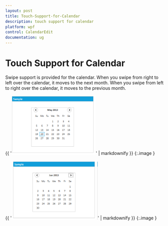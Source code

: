 ```yaml
---
layout: post
title: Touch-Support-for-Calendar
description: touch support for calendar
platform: wpf
control: CalendarEdit
documentation: ug
---
```


# Touch Support for Calendar

Swipe support is provided for the calendar. When you swipe from right to left over the calendar, it moves to the next month. When you swipe from left to right over the calendar, it moves to the previous month.

{{ '![](Touch-Support-for-Calendar_images/Touch-Support-for-Calendar_img1.png)' | markdownify }}
{:.image }






{{ '![](Touch-Support-for-Calendar_images/Touch-Support-for-Calendar_img2.png)' | markdownify }}
{:.image }




